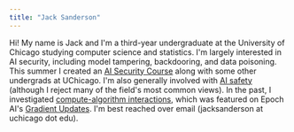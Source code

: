 ```yaml
---
title: "Jack Sanderson"
---
```


Hi! My name is Jack and I'm a third-year undergraduate at the University of Chicago studying computer science and statistics. I'm largely interested in AI security, including model tampering, backdooring, and data poisoning. This summer I created an [AI Security Course](https://xlabaisecurity.com/) along with some other undergrads at UChicago. I'm also generally involved with [AI safety](https://uchicagoaisafety.com/) (although I reject many of the field's most common views). In the past, I investigated [compute-algorithm interactions](https://arxiv.org/abs/2505.04075), which was featured on Epoch AI's [Gradient Updates](https://epoch.ai/gradient-updates/how-fast-can-algorithms-advance-capabilities). I'm best reached over email (jacksanderson at uchicago dot edu).
